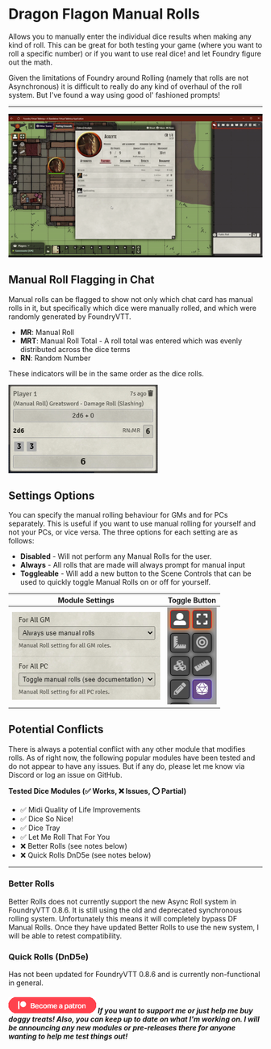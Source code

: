 # Dragon Flagon Manual Rolls

Allows you to manually enter the individual dice results when making any kind of roll. This can be great for both testing your game (where you want to roll a specific number) or if you want to use real dice! and let Foundry figure out the math.

Given the limitations of Foundry around Rolling (namely that rolls are not Asynchronous) it is difficult to really do any kind of overhaul of the roll system. But I've found a way using good ol' fashioned prompts!

---

![Manual Rolls Demo](../.assets/df-manual-rolls-demo.gif)

## Manual Roll Flagging in Chat

Manual rolls can be flagged to show not only which chat card has manual rolls in it, but specifically which dice were manually rolled, and which were randomly generated by FoundryVTT.

- **MR**: Manual Roll
- **MRT**: Manual Roll Total - A roll total was entered which was evenly distributed across the dice terms
- **RN**: Random Number

These indicators will be in the same order as the dice rolls.

![Core FoundryVTT Labels](../.assets/df-manual-rolls-labels.png)

## Settings Options

You can specify the manual rolling behaviour for GMs and for PCs separately. This is useful if you want to use manual rolling for yourself and not your PCs, or vice versa. The three options for each setting are as follows:

- **Disabled** - Will not perform any Manual Rolls for the user.
- **Always** - All rolls that are made will always prompt for manual input
- **Toggleable** - Will add a new button to the Scene Controls that can be used to quickly toggle Manual Rolls on or off for yourself.

|Module Settings|Toggle Button|
|:-:|:-:|
|![Module Settings](../.assets/df-manual-rolls-settings.png)|![Toggle Button in the Scene Controls](../.assets/df-manual-rolls-toggle.png)|

## Potential Conflicts

There is always a potential conflict with any other module that modifies rolls. As of right now, the following popular modules have been tested and do not appear to have any issues. But if any do, please let me know via Discord or log an issue on GitHub.

**Tested Dice Modules (✅ Works, ❌ Issues, ⭕ Partial)**

- ✅ Midi Quality of Life Improvements
- ✅ Dice So Nice!
- ✅ Dice Tray
- ✅ Let Me Roll That For You
- ❌ Better Rolls (see notes below)
- ❌ Quick Rolls DnD5e (see notes below)
---

### Better Rolls

Better Rolls does not currently support the new Async Roll system in FoundryVTT 0.8.6. It is still using the old and deprecated synchronous rolling system. Unfortunately this means it will completely bypass DF Manual Rolls. Once they have updated Better Rolls to use the new system, I will be able to retest compatibility.

### Quick Rolls (DnD5e)
Has not been updated for FoundryVTT 0.8.6 and is currently non-functional in general.

##### [![become a patron](../.assets/patreon-image.png)](https://www.patreon.com/bePatron?u=46113583) If you want to support me or just help me buy doggy treats! Also, you can keep up to date on what I'm working on. I will be announcing any new modules or pre-releases there for anyone wanting to help me test things out!

